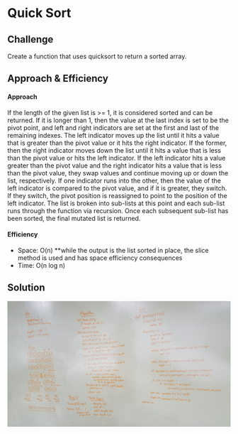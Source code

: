 # Quick Sort


## Challenge
Create a function that uses quicksort to return a sorted array.

## Approach & Efficiency
#### Approach
If the length of the given list is >= 1, it is considered sorted and can be returned. If it is longer than 1, then the value at the last index is set to be the pivot point, and left and right indicators are set at the first and last of the remaining indexes. The left indicator moves up the list until it hits a value that is greater than the pivot value or it hits the right indicator. If the former, then the right indicator moves down the list until it hits a value that is less than the pivot value or hits the left indicator. If the left indicator hits a value greater than the pivot value and the right indicator hits a value that is less than the pivot value, they swap values and continue moving up or down the list, respectively. If one indicator runs into the other, then the value of the left indicator is compared to the pivot value, and if it is greater, they switch. If they switch, the pivot position is reassigned to point to the position of the left indicator. The list is broken into sub-lists at this point and each sub-list runs through the function via recursion.
Once each subsequent sub-list has been sorted, the final mutated list is returned.

#### Efficiency
- Space: O(n)    **while the output is the list sorted in place, the slice method is used and has space efficiency consequences
- Time: O(n log n)

## Solution
![quicksort](https://github.com/EvyHaan/data-structures-and-algorithms/blob/master/code-challenges/python401/quicksort/assets/quicksort.jpg)